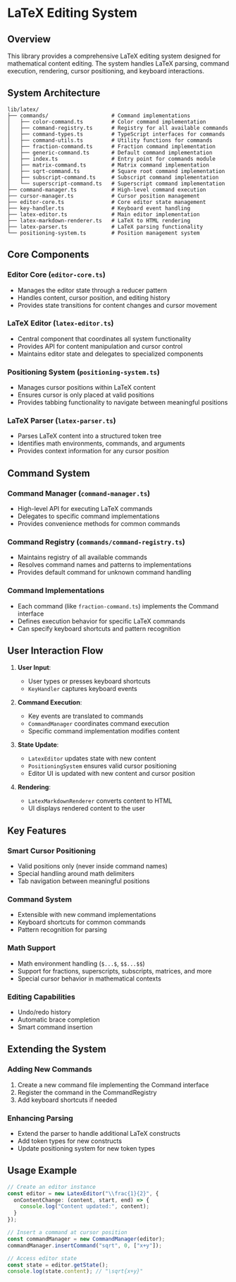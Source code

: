 # LaTeX Editing System

## Overview

This library provides a comprehensive LaTeX editing system designed for mathematical content editing. The system handles LaTeX parsing, command execution, rendering, cursor positioning, and keyboard interactions.

## System Architecture

```
lib/latex/
├── commands/                    # Command implementations
│   ├── color-command.ts         # Color command implementation
│   ├── command-registry.ts      # Registry for all available commands
│   ├── command-types.ts         # TypeScript interfaces for commands
│   ├── command-utils.ts         # Utility functions for commands
│   ├── fraction-command.ts      # Fraction command implementation
│   ├── generic-command.ts       # Default command implementation
│   ├── index.ts                 # Entry point for commands module
│   ├── matrix-command.ts        # Matrix command implementation
│   ├── sqrt-command.ts          # Square root command implementation
│   ├── subscript-command.ts     # Subscript command implementation
│   └── superscript-command.ts   # Superscript command implementation
├── command-manager.ts           # High-level command execution
├── cursor-manager.ts            # Cursor position management
├── editor-core.ts               # Core editor state management
├── key-handler.ts               # Keyboard event handling
├── latex-editor.ts              # Main editor implementation
├── latex-markdown-renderer.ts   # LaTeX to HTML rendering
├── latex-parser.ts              # LaTeX parsing functionality
└── positioning-system.ts        # Position management system
```

## Core Components

### Editor Core (`editor-core.ts`)
- Manages the editor state through a reducer pattern
- Handles content, cursor position, and editing history
- Provides state transitions for content changes and cursor movement

### LaTeX Editor (`latex-editor.ts`)
- Central component that coordinates all system functionality
- Provides API for content manipulation and cursor control
- Maintains editor state and delegates to specialized components

### Positioning System (`positioning-system.ts`)
- Manages cursor positions within LaTeX content
- Ensures cursor is only placed at valid positions
- Provides tabbing functionality to navigate between meaningful positions

### LaTeX Parser (`latex-parser.ts`)
- Parses LaTeX content into a structured token tree
- Identifies math environments, commands, and arguments
- Provides context information for any cursor position

## Command System

### Command Manager (`command-manager.ts`)
- High-level API for executing LaTeX commands
- Delegates to specific command implementations
- Provides convenience methods for common commands

### Command Registry (`commands/command-registry.ts`)
- Maintains registry of all available commands
- Resolves command names and patterns to implementations
- Provides default command for unknown command handling

### Command Implementations
- Each command (like `fraction-command.ts`) implements the Command interface
- Defines execution behavior for specific LaTeX commands
- Can specify keyboard shortcuts and pattern recognition

## User Interaction Flow

1. **User Input**:
   - User types or presses keyboard shortcuts
   - `KeyHandler` captures keyboard events

2. **Command Execution**:
   - Key events are translated to commands
   - `CommandManager` coordinates command execution
   - Specific command implementation modifies content

3. **State Update**:
   - `LatexEditor` updates state with new content
   - `PositioningSystem` ensures valid cursor positioning
   - Editor UI is updated with new content and cursor position

4. **Rendering**:
   - `LatexMarkdownRenderer` converts content to HTML
   - UI displays rendered content to the user

## Key Features

### Smart Cursor Positioning
- Valid positions only (never inside command names)
- Special handling around math delimiters
- Tab navigation between meaningful positions

### Command System
- Extensible with new command implementations
- Keyboard shortcuts for common commands
- Pattern recognition for parsing

### Math Support
- Math environment handling (`$...$`, `$$...$$`)
- Support for fractions, superscripts, subscripts, matrices, and more
- Special cursor behavior in mathematical contexts

### Editing Capabilities
- Undo/redo history
- Automatic brace completion
- Smart command insertion

## Extending the System

### Adding New Commands
1. Create a new command file implementing the Command interface
2. Register the command in the CommandRegistry
3. Add keyboard shortcuts if needed

### Enhancing Parsing
- Extend the parser to handle additional LaTeX constructs
- Add token types for new constructs
- Update positioning system for new token types

## Usage Example

```typescript
// Create an editor instance
const editor = new LatexEditor("\\frac{1}{2}", {
  onContentChange: (content, start, end) => {
    console.log("Content updated:", content);
  }
});

// Insert a command at cursor position
const commandManager = new CommandManager(editor);
commandManager.insertCommand("sqrt", 0, ["x+y"]);

// Access editor state
const state = editor.getState();
console.log(state.content); // "\sqrt{x+y}"
```
